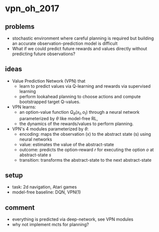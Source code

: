 # vpn_oh_2017

## problems
* stochastic environment where careful planning is required but 
building an accurate observation-prediction model is difficult
* What if we could predict future rewards and values directly without predicting future observations?

## ideas
* Value Prediction Network (VPN) that
  * learn to predict values via Q-learning and rewards via supervised learning
  * perform lookahead planning to choose actions and compute bootstrapped target Q-values.
* VPN learns:
  * an option-value function $Q_{\theta} (x_t, o_t)$ through a neural network parameterized by $\theta$ like model-free RL, 
  * the dynamics of the rewards/values to perform planning.
* VPN's 4 modules parameterized by $\theta$:
  * encoding: maps the observation (x) to the abstract state (s) using neural networks
  * value: estimates the value of the abstract-state
  * outcome: predicts the option-reward $r$ for executing the option $o$ at abstract-state $s$
  * transition: transforms the abstract-state to the next abstract-state

## setup
* task: 2d navigation, Atari games
* model-free baseline: DQN, VPN(1)

## comment
* everything is predicted via  deep-network, see VPN modules
* why not implement mcts for planning?
